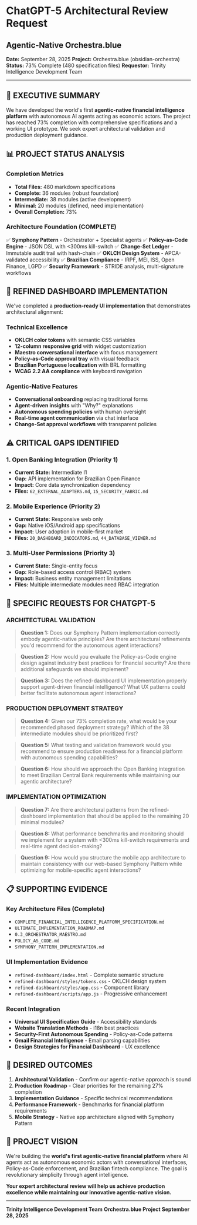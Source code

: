 # ChatGPT-5 Architectural Review Request
## Agentic-Native Orchestra.blue

**Date:** September 28, 2025
**Project:** Orchestra.blue (obsidian-orchestra)
**Status:** 73% Complete (480 specification files)
**Requestor:** Trinity Intelligence Development Team

---

## 🎯 **EXECUTIVE SUMMARY**

We have developed the world's first **agentic-native financial intelligence platform** with autonomous AI agents acting as economic actors. The project has reached 73% completion with comprehensive specifications and a working UI prototype. We seek expert architectural validation and production deployment guidance.

## 📊 **PROJECT STATUS ANALYSIS**

### **Completion Metrics**
- **Total Files:** 480 markdown specifications
- **Complete:** 36 modules (robust foundation)
- **Intermediate:** 38 modules (active development)
- **Minimal:** 20 modules (defined, need implementation)
- **Overall Completion:** 73%

### **Architecture Foundation (COMPLETE)**
✅ **Symphony Pattern** - Orchestrator + Specialist agents
✅ **Policy-as-Code Engine** - JSON DSL with <300ms kill-switch
✅ **Change-Set Ledger** - Immutable audit trail with hash-chain
✅ **OKLCH Design System** - APCA-validated accessibility
✅ **Brazilian Compliance** - IRPF, MEI, ISS, Open Finance, LGPD
✅ **Security Framework** - STRIDE analysis, multi-signature workflows

## 🚀 **REFINED DASHBOARD IMPLEMENTATION**

We've completed a **production-ready UI implementation** that demonstrates architectural alignment:

### **Technical Excellence**
- **OKLCH color tokens** with semantic CSS variables
- **12-column responsive grid** with widget customization
- **Maestro conversational interface** with focus management
- **Policy-as-Code approval tray** with visual feedback
- **Brazilian Portuguese localization** with BRL formatting
- **WCAG 2.2 AA compliance** with keyboard navigation

### **Agentic-Native Features**
- **Conversational onboarding** replacing traditional forms
- **Agent-driven insights** with "Why?" explanations
- **Autonomous spending policies** with human oversight
- **Real-time agent communication** via chat interface
- **Change-Set approval workflows** with transparent policies

## ⚠️ **CRITICAL GAPS IDENTIFIED**

### **1. Open Banking Integration (Priority 1)**
- **Current State:** Intermediate I1
- **Gap:** API implementation for Brazilian Open Finance
- **Impact:** Core data synchronization dependency
- **Files:** `62_EXTERNAL_ADAPTERS.md`, `15_SECURITY_FABRIC.md`

### **2. Mobile Experience (Priority 2)**
- **Current State:** Responsive web only
- **Gap:** Native iOS/Android app specifications
- **Impact:** User adoption in mobile-first market
- **Files:** `20_DASHBOARD_INDICATORS.md`, `44_DATABASE_VIEWER.md`

### **3. Multi-User Permissions (Priority 3)**
- **Current State:** Single-entity focus
- **Gap:** Role-based access control (RBAC) system
- **Impact:** Business entity management limitations
- **Files:** Multiple intermediate modules need RBAC integration

## 🤖 **SPECIFIC REQUESTS FOR CHATGPT-5**

### **ARCHITECTURAL VALIDATION**
> **Question 1:** Does our Symphony Pattern implementation correctly embody agentic-native principles? Are there architectural refinements you'd recommend for the autonomous agent interactions?

> **Question 2:** How would you evaluate the Policy-as-Code engine design against industry best practices for financial security? Are there additional safeguards we should implement?

> **Question 3:** Does the refined-dashboard UI implementation properly support agent-driven financial intelligence? What UX patterns could better facilitate autonomous agent interactions?

### **PRODUCTION DEPLOYMENT STRATEGY**
> **Question 4:** Given our 73% completion rate, what would be your recommended phased deployment strategy? Which of the 38 intermediate modules should be prioritized first?

> **Question 5:** What testing and validation framework would you recommend to ensure production readiness for a financial platform with autonomous spending capabilities?

> **Question 6:** How should we approach the Open Banking integration to meet Brazilian Central Bank requirements while maintaining our agentic architecture?

### **IMPLEMENTATION OPTIMIZATION**
> **Question 7:** Are there architectural patterns from the refined-dashboard implementation that should be applied to the remaining 20 minimal modules?

> **Question 8:** What performance benchmarks and monitoring should we implement for a system with <300ms kill-switch requirements and real-time agent decision-making?

> **Question 9:** How would you structure the mobile app architecture to maintain consistency with our web-based Symphony Pattern while optimizing for mobile-specific agent interactions?

## 📋 **SUPPORTING EVIDENCE**

### **Key Architecture Files (Complete)**
- `COMPLETE_FINANCIAL_INTELLIGENCE_PLATFORM_SPECIFICATION.md`
- `ULTIMATE_IMPLEMENTATION_ROADMAP.md`
- `0.3_ORCHESTRATOR_MAESTRO.md`
- `POLICY_AS_CODE.md`
- `SYMPHONY_PATTERN_IMPLEMENTATION.md`

### **UI Implementation Evidence**
- `refined-dashboard/index.html` - Complete semantic structure
- `refined-dashboard/styles/tokens.css` - OKLCH design system
- `refined-dashboard/styles/app.css` - Component library
- `refined-dashboard/scripts/app.js` - Progressive enhancement

### **Recent Integration**
- **Universal UI Specification Guide** - Accessibility standards
- **Website Translation Methods** - i18n best practices
- **Security-First Autonomous Spending** - Policy-as-Code patterns
- **Gmail Financial Intelligence** - Email parsing capabilities
- **Design Strategies for Financial Dashboard** - UX excellence

## 🎯 **DESIRED OUTCOMES**

1. **Architectural Validation** - Confirm our agentic-native approach is sound
2. **Production Roadmap** - Clear priorities for the remaining 27% completion
3. **Implementation Guidance** - Specific technical recommendations
4. **Performance Framework** - Benchmarks for financial platform requirements
5. **Mobile Strategy** - Native app architecture aligned with Symphony Pattern

## 🚀 **PROJECT VISION**

We're building the **world's first agentic-native financial platform** where AI agents act as autonomous economic actors with conversational interfaces, Policy-as-Code enforcement, and Brazilian fintech compliance. The goal is revolutionary simplicity through agent intelligence.

**Your expert architectural review will help us achieve production excellence while maintaining our innovative agentic-native vision.**

---

**Trinity Intelligence Development Team**
**Orchestra.blue Project**
**September 28, 2025**